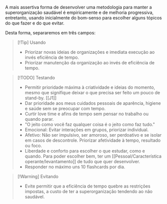 A mais assertiva forma de desenvolver uma metodologia para manter a superorganização saudável é empiricamente e de melhoria progressiva, entretanto, usando inicialmente do bom-senso para escolher alguns tópicos do que fazer e do que evitar.

Desta forma, separaremos em três campos:

> [!Tip] Usando
> - Priorizar novas ideias de organizações e imediata execução ao invés eficiência de tempo. 
> - Priorizar manutenção da organização ao invés de eficiência de tempo.

> [!TODO] Testando
> - Permitir prioridade máxima à criatividade e ideias do momento, mesmo que signifique deixar o que precisa ser feito um pouco de stand-by.  [[J1]]
> - Dar prioridade aos meus cuidados pessoais de aparência, higiene e saúde sem se preocupar com tempo.
> - Curtir love time e afins de tempo sem pensar no trabalho ou quando parar.
> - "O jeito como você faz qualquer coisa é o jeito como faz tudo."
> - Emocional: Evitar interações em grupos, priorizar individual.
>  - Afetivo: Não ser impulsivo, ser amoroso, ser perdoativo e se isolar em casos de descontrole. Priorizar afetividade à tempo, resultado ou foco.
>  - Liberdade e conforto para escolher o que estudar, como e quando. Para poder escolher bem, ter um [[Pessoal/Característica operante/levantamento]] de tudo que quer desenvolver.
>  - Responder no máximo uns 10 flashcards por dia.

> [!Warning] Evitando
> - Evite permitir que a eficiência de tempo quebre as restrições impostas, a custo de ter a superorganização tendendo ao não saudável.

